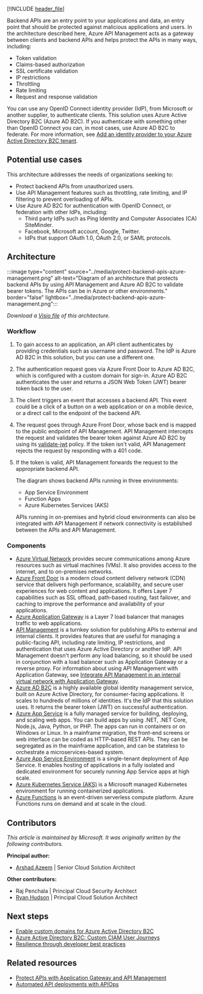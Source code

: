 [!INCLUDE [header_file](../../../includes/sol-idea-header.md)]

Backend APIs are an entry point to your applications and data, an entry point that should be protected against malicious applications and users. In the architecture described here, Azure API Management acts as a gateway between clients and backend APIs and helps protect the APIs in many ways, including:

- Token validation
- Claims-based authorization
- SSL certificate validation
- IP restrictions
- Throttling
- Rate limiting
- Request and response validation

You can use any OpenID Connect identity provider (IdP), from Microsoft or another supplier, to authenticate clients. This solution uses Azure Active Directory B2C (Azure AD B2C). If you authenticate with something other than OpenID Connect you can, in most cases, use Azure AD B2C to federate. For more information, see [Add an identity provider to your Azure Active Directory B2C tenant](/azure/active-directory-b2c/add-identity-provider).

## Potential use cases

This architecture addresses the needs of organizations seeking to:

- Protect backend APIs from unauthorized users.
- Use API Management features such as throttling, rate limiting, and IP filtering to prevent overloading of APIs.
- Use Azure AD B2C for authentication with OpenID Connect, or federation with other IdPs, including:
  - Third party IdPs such as Ping Identity and Computer Associates (CA) SiteMinder.
  - Facebook, Microsoft account, Google, Twitter.
  - IdPs that support OAuth 1.0, OAuth 2.0, or SAML protocols.

## Architecture

:::image type="content" source="../media/protect-backend-apis-azure-management.png" alt-text="Diagram of an architecture that protects backend APIs by using API Management and Azure AD B2C to validate bearer tokens. The APIs can be in Azure or other environments." border="false" lightbox="../media/protect-backend-apis-azure-management.png":::

*Download a [Visio file](https://arch-center.azureedge.net/US-1932168-protect-backend-apis-azure-management.vsdx) of this architecture.*

### Workflow

1. To gain access to an application, an API client authenticates by providing credentials such as username and password. The IdP is Azure AD B2C in this solution, but you can use a different one.
1. The authentication request goes via Azure Front Door to Azure AD B2C, which is configured with a custom domain for sign-in. Azure AD B2C authenticates the user and returns a JSON Web Token (JWT) bearer token back to the user.
1. The client triggers an event that accesses a backend API. This event could be a click of a button on a web application or on a mobile device, or a direct call to the endpoint of the backend API.
1. The request goes through Azure Front Door, whose back end is mapped to the public endpoint of API Management. API Management intercepts the request and validates the bearer token against Azure AD B2C by using its [validate-jwt](/azure/api-management/api-management-access-restriction-policies#ValidateJWT) policy. If the token isn't valid, API Management rejects the request by responding with a 401 code.
1. If the token is valid, API Management forwards the request to the appropriate backend API.

   The diagram shows backend APIs running in three environments:

   - App Service Environment
   - Function Apps
   - Azure Kubernetes Services (AKS)

   APIs running in on-premises and hybrid cloud environments can also be integrated with API Management if network connectivity is established between the APIs and API Management.

### Components

- [Azure Virtual Network](https://azure.microsoft.com/services/virtual-network) provides secure communications among Azure resources such as virtual machines (VMs). It also provides access to the internet, and to on-premises networks.
- [Azure Front Door](https://azure.microsoft.com/services/frontdoor) is a modern cloud content delivery network (CDN) service that delivers high performance, scalability, and secure user experiences for web content and applications. It offers Layer 7 capabilities such as SSL offload, path-based routing, fast failover, and caching to improve the performance and availability of your applications.
- [Azure Application Gateway](https://azure.microsoft.com/services/application-gateway) is a Layer 7 load balancer that manages traffic to web applications.
- [API Management](https://azure.microsoft.com/services/api-management) is a turnkey solution for publishing APIs to external and internal clients. It provides features that are useful for managing a public-facing API, including rate limiting, IP restrictions, and authentication that uses Azure Active Directory or another IdP. API Management doesn't perform any load balancing, so it should be used in conjunction with a load balancer such as Application Gateway or a reverse proxy. For information about using API Management with Application Gateway, see [Integrate API Management in an internal virtual network with Application Gateway](/azure/api-management/api-management-howto-integrate-internal-vnet-appgateway).
- [Azure AD B2C](https://azure.microsoft.com/services/active-directory/external-identities/b2c) is a highly available global identity management service, built on Azure Active Directory, for consumer-facing applications. It scales to hundreds of millions of identities. It's the IdP that this solution uses. It returns the bearer token (JWT) on successful authentication.
- [Azure App Service](https://azure.microsoft.com/services/app-service) is a fully managed service for building, deploying, and scaling web apps. You can build apps by using .NET, .NET Core, Node.js, Java, Python, or PHP. The apps can run in containers or on Windows or Linux. In a mainframe migration, the front-end screens or web interface can be coded as HTTP-based REST APIs. They can be segregated as in the mainframe application, and can be stateless to orchestrate a microservices-based system.
- [Azure App Service Environment](/azure/app-service/environment) is a single-tenant deployment of App Service. It enables hosting of applications in a fully isolated and dedicated environment for securely running App Service apps at high scale.
- [Azure Kubernetes Service (AKS)](https://azure.microsoft.com/services/kubernetes-service) is a Microsoft managed Kubernetes environment for running containerized applications.
- [Azure Functions](https://azure.microsoft.com/services/functions) is an event-driven serverless compute platform. Azure Functions runs on demand and at scale in the cloud.

## Contributors

*This article is maintained by Microsoft. It was originally written by the following contributors.*

**Principal author:**

- [Arshad Azeem](https://www.linkedin.com/in/arshadazeem) | Senior Cloud Solution Architect

**Other contributors:**

- Raj Penchala | Principal Cloud Security Architect
- [Ryan Hudson](https://www.linkedin.com/in/ryanhudsonit) | Principal Cloud Solution Architect

## Next steps

- [Enable custom domains for Azure Active Directory B2C](/azure/active-directory-b2c/custom-domain?pivots=b2c-custom-policy)
- [Azure Active Directory B2C: Custom CIAM User Journeys](https://github.com/azure-ad-b2c/samples#azure-active-directory-b2c-custom-ciam-user-journeys)
- [Resilience through developer best practices](/azure/active-directory/fundamentals/resilience-b2c-developer-best-practices?bc=/azure/active-directory-b2c/bread/toc.json&toc=/azure/active-directory-b2c/TOC.json)

## Related resources

- [Protect APIs with Application Gateway and API Management](../../reference-architectures/apis/protect-apis.yml)
- [Automated API deployments with APIOps](../../example-scenario/devops/automated-api-deployments-apiops.yml)
